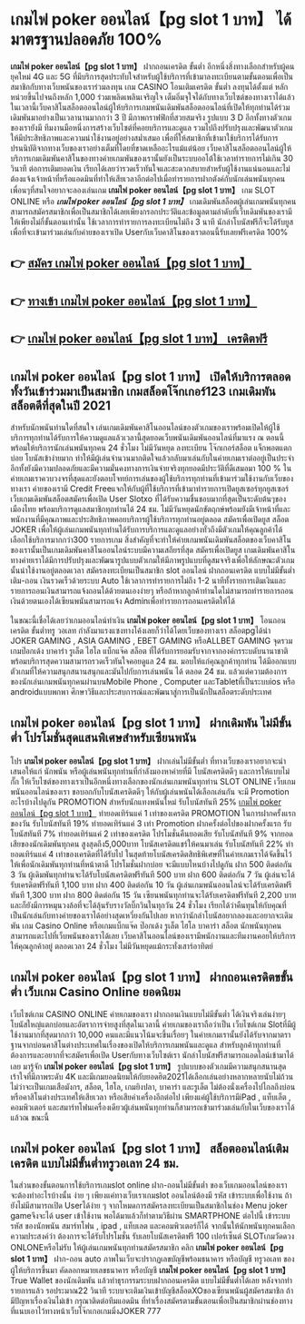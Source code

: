 # เกมไพ่ poker ออนไลน์【pg slot 1 บาท】  ได้มาตรฐานปลอดภัย 100%

**เกมไพ่ poker ออนไลน์【pg slot 1 บาท】** ฝากถอนเครดิต ขั้นต่ำ  อีกหนึ่งสิ่งทางเลือกสำหรับผู้คนยุคใหม่ 4G และ 5G ที่มีบริการสุดประทับใจสำหรับผู้ใช้บริการที่เข้ามาลงทะเบียนตามขั้นตอนเพื่อเป็นสมาชิกกับทางเว็บพนันของเราร่วมลงทุน เกม CASINO  โอนเติมเครดิต ขั้นต่ำ ลงทุนได้ตั้งแต่ หลักหน่วยขึ้นไปจนถึงหลัก 1,000 ร่วมเพลิดเพลินเจริญใจ เต็มอิ่มจุใจได้กับทางเว็บไซต์ของทางเราได้แล้วในเวลานี้เว็บคาสิโนสล็อตออนไลน์ผู้ให้บริการเกมพนันเดิมพันสล็อตออนไลน์ที่เปิดให้ทุกท่านได้ร่วมเดิมพันมาอย่างเป็นเวลานานมากกว่า 3 ปี มีภาพกราฟฟิกที่สวยสมจริง รูปแบบ 3 D
อีกทั้งทางตัวเกมของเรายังมี ทีมงานมือหนึ่งการสร้างเว็บไซต์ที่คอยบริการและดูแล  รวมไปถึงปรับปรุงและพัฒนาตัวเกมให้มีประสิทธิภาพและความน่าใช้งานอยู่อย่างสม่ำเสมอ เพื่อที่ให้สมาชิกที่เข้ามาใช้บริการได้รับการปรนนิบัติจากทางเว็บของเราอย่างเต็มที่โดยที่ขาดเหลืออะไรแม้แต่น้อย เว็บคาสิโนสล็อตออนไลน์ผู้ให้บริการเกมเดิมพันคาสิโนของทางค่ายเกมพันของเรานั้นยังเป็นระบบออโต้ใช้เวลาทำรายการไม่เกิน 30 วินาที ต่อการเติมยอดเงิน เรียกได้เลยว่ารวดเร็วทันใจและสะดวกสบายสำหรับผู้ใช้งานแน่นอนและไม่ต้องแจ้งเจ้าหน้าที่หรือแอดมินที่ทำให้เสียเวลาอีกต่อไปเมื่อทำรายการฝากตังค์กับนักเล่นพนันทุกคน
เพื่อนๆที่สนใจอยากจะลองเล่นเกม **เกมไพ่ poker ออนไลน์【pg slot 1 บาท】** เกม SLOT ONLINE หรือ ***เกมไพ่ poker ออนไลน์【pg slot 1 บาท】*** เกมเดิมพันสล็อตผู้เล่นเกมพนันทุกคนสามารถสมัครสมาชิกเพื่อเป็นสมาชิกได้เลยเพียงกรอกประวัติและข้อมูลตามลำดับที่เว็บเดิมพันของเรามีให้เพียงไม่กี่ขั้นตอนเท่านั้น ใช้เวลาการทำรายการลงทะเบียนไม่ถึง 3 นาที นักล่าโบนัสฟรีก็จะได้รับยูสเพื่อที่จะเข้ามาร่วมเล่นกับค่ายของเราเปิด Userกับเว็บคาสิโนของเราตอนนี้รับเลยฟรีเครดิต 100%

## 👉 [สมัคร เกมไพ่ poker ออนไลน์【pg slot 1 บาท】](https://archa888.com/)
## 👉 [ทางเข้า เกมไพ่ poker ออนไลน์【pg slot 1 บาท】](https://archa888.com/)
## 👉 [เกมไพ่ poker ออนไลน์【pg slot 1 บาท】 เครดิตฟรี](https://archa888.com/)

## เกมไพ่ poker ออนไลน์【pg slot 1 บาท】 เปิดให้บริการตลอด ทั้งวันเข้าร่วมมาเป็นสมาชิก เกมสล็อตโจ๊กเกอร์123 เกมเดิมพันสล็อตดีที่สุดในปี 2021

สำหรับนักพนันท่านใดที่สนใจ เล่นเกมเดิมพันคาสิโนออนไลน์ของตัวเกมของเราพร้อมเปิดให้ผู้ใช้บริการทุกท่านได้รับการให้ความดูแลแล้วเวลานี้สุดยอดเว็บพนันเดิมพันออนไลน์ที่มาแรง ณ ตอนนี้ พร้อมให้บริการนักเล่นพนันทุกคน 24 ชั่วโมง ไม่มีวันหยุด ลงทะเบียน โจ๊กเกอร์สล็อต แจ็กพอตแตกบ่อย โบนัสเข้าง่ายมาก ทำให้มีผู้เล่นจำนวนมากติดใจแล้วกลับมาเล่นกับในค่ายเกมเราต่ออยู่เป็นประจำ อีกทั้งยังมีความปลอดภัยและมีความมั่นคงทางการเงินจ่ายจริงทุกยอดมีประวัติที่ดีเสมอมา 100 % ในค่ายเกมเราควบวงจรที่สุดและยังตอบโจทย์การเล่นของผู้ใช้บริการทุกท่านที่เข้ามาร่วมใช้งานกับเว็บของทางเรา
ค่ายของเรามี Credit Freeแจกให้กับผู้ที่ใช้บริการที่เข้ามาทำรายการเปิดยูสเซอร์ทุกยูสเซอร์ เว็บเกมเดิมพันสล็อตสมัครเพื่อเปิด User Slotxo ที่ได้รับความชื่นชอบมากที่สุดเป็นระดับต้นๆของเมืองไทย พร้อมบริการดูแลสมาชิกทุกท่านได้ 24 ชม. ไม่มีวันหยุดนักขัตฤกษ์พร้อมยังมีเจ้าหน้าที่และพนักงานที่มีคุณภาพและประสิทธิภาพคอยบริการผู้ใช้บริการทุกท่านอยู่ตลอด สมัครเพื่อเปิดยูส สล็อต JOKER เพื่อให้ผู้เล่นเกมพนันทุกท่านได้รับการบริการและดูแลอย่างทั่วถึงมีตัวเกมให้คุณลูกค้าได้เลือกใช้บริการมากกว่า300 รายการเกม
สิ่งสำคัญที่จะทำให้ค่ายเกมพนันเดิมพันสล็อตของเว็บคาสิโนของเรานั้นเป็นเกมเดิมพันคาสิโนออนไลน์ระบบมีความเสถียรที่สุด  สมัครเพื่อเปิดยูส  เกมเดิมพันคาสิโนทางค่ายเราได้มีการปรับปรุงและพัฒนารูปแบบตัวเกมให้มีภาพรูปแบบที่ดูสมจจริงเพื่อให้ลักษณะตัวเกมนั้นน่าใช้งานอยู่ตลอดเวลา สมัครลงทะเบียนเป็นสมาชิก slot ออนไลน์ ฝากถอนเครดิต แบบไม่มีขั้นต่ำ เติม-ถอน เงินรวดเร็วด้วยระบบ Auto ใช้เวลาการทำรายการไม่ถึง 1-2 นาทีทั้งรายการเติมเงินและรายการถอนเงินสามารถแจ้งถอนได้ด้วยตนเองง่ายๆ หรือถ้าหากลูกค้าท่านใดไม่สามารถทำรายการถอนเงินด้วยตนเองได้เซียนพนันสามารถแจ้ง Adminเพื่อทำรายการถอนเครดิตให้ได้

ในขณะนี้เชื่อได้เลยว่าเกมออนไลน์ทำเงิน **เกมไพ่ poker ออนไลน์【pg slot 1 บาท】** โอนถอนเครดิต ขั้นต่ำทรู วอเลท กำลังมาแรงแซงทางโค้งเลยก็ว่าได้โดยเว็บของทางเรา สล็อตpgได้นำ JOKER GAMING , ASIA GAMING , EBET GAMING หรือALLBET GAMING จุดรวมเกมป๊อกเด้ง บาคาร่า รูเล็ต ไฮโล แบ็กแจ๊ค สล็อต ที่ได้รับการยอมรับจากจากองค์กรระบดับนานาชาติ พร้อมบริการสุดความสามารถรวดเร็วทันใจคอยดูแล 24 ชม. มอบให้แก่คุณลูกค้าทุกท่าน ได้มีออกแบบตัวเกมที่ให้ความสนุกสนานสนุกและมันไปกับการเล่นพนัน ได้ ตลอด 24 ชม. แล้วแต่ความต้องการของนักเล่นเกมพนันทุกคนผ่านบนMobile Phone , Computer และTabletที่เป็นระบบios หรือ androidแบบพกพา ศึกษาวิธีและประสบการณ์และพัฒนาสู่การเป็นนักปั่นสล็อตระดับประเทศ

## เกมไพ่ poker ออนไลน์【pg slot 1 บาท】 ฝากเดิมพัน ไม่มีขั้นต่ำ โปรโมชั่นสุดแสนพิเศษสำหรับเซียนพนัน

โปร **เกมไพ่ poker ออนไลน์【pg slot 1 บาท】** ฝากเล่นไม่มีขั้นต่ำ ที่ทางเว็บของเราอยากจะนำเสนอให้แก่  นักพนัน หรือผู้เล่นพนันทุกท่านที่กำลังมองหาค่ายที่มี โบนัสเครดิตดีๆ และการให้แบบไม่กั๊ก ให้เว็บไซต์ของทางเราเป็นอีกหนึ่งทางเลือกของนักเล่นเกมพนันทุกท่าน SLOT ONLINE เว็บเกมพนันออนไลน์ของเรา ขอบอกกับโบนัสเครดิตดีๆ ให้กับผู้เล่นพนันได้เลือกเล่นกัน จะมี Promotion อะไรบ้างไปดูกัน
 PROMOTION สำหรับนักแทงพนันใหม่ รับโบนัสทันที 25% [เกมไพ่ poker ออนไลน์【pg slot 1 บาท】](https://archa888.com/) ทำยอดเทิร์นแค่ 1 เท่าของเครดิต
 PROMOTION ในการฝากครั้งแรกของวัน รับโบนัสทันที 19% ทำยอดเทิร์นแค่ 3 เท่า
 Promotion ฝากครั้งต่อไปของฝากครั้งแรก รับโบนัสทันที 7% ทำยอดเทิร์นแค่ 2 เท่าของเครดิต
โปรโมชั่นคืนยอดเสีย รับโบนัสทันที 9% จากยอดเสียของนักเดิมพันทุกคน สูงสุดถึง5,000บาท
โบนัสเครดิตแชร์ให้คนมาเล่น รับโบนัสทันที 22% ทำยอดเทิร์นแค่ 4 เท่าของเครดิตที่ได้รับไป
ในสุดท้ายโบนัสเครดิตสิทธิพิเศษที่ในค่ายเกมเราได้จัดขึ้นไว้ให้เพื่อนักเดิมพันทุกท่านที่หน้าตาดี โปรโมชั่นฝากบ่อย จะมีแบบไหนบ้างไปดูกัน
ฝาก 500 ติดต่อกัน 3 วัน ผู้เดิมพันทุกท่านจะได้รับโบนัสเครดิตฟรีทันที 500 บาท
ฝาก 600 ติดต่อกัน 7 วัน ผู้เล่นจะได้รับเครดิตฟรีทันที 1,100 บาท
ฝาก 400 ติดต่อกัน 10 วัน ผู้เล่นเกมพนันออนไลน์จะได้รับเครดิตฟรีทันที 1,300 บาท
ฝาก 800 ติดต่อกัน 15 วัน เซียนพนันทุกท่านจะได้รับเครดิตฟรีทันที 2,200 บาท
และก็ยังมีการหมุนวงล้อที่จะได้ลุ้นรับรางวัลบิ๊กวินในทุกวัน 24 ชั่วโมง เรียกได้ว่าคืนทุนให้กับคุณที่เป็นนักเล่นกับทางค่ายของเราได้อย่างสุดเหวี่ยงกันไปเลย หากว่านักล่าโบนัสอยากลองและอยากจะเดิมพัน เกม  Casino Online หรือเกมแบ็กแจ๊ค ป๊อกเด้ง รูเล็ต ไฮโล บาคาร่า สล็อต นักพนันทุกคนสามารถแตะไปที่เว็บพนันของเราได้เลย เว็บคาสิโนออนไลน์ของเรามีพนักงานและทีมงานคอยให้บริการให้คุณลูกค้าอยู่ ตลอดเวลา 24 ชั่วโมง ไม่มีวันหยุดแม้กระทั่งเสาร์อาทิตย์

## เกมไพ่ poker ออนไลน์【pg slot 1 บาท】 ฝากถอนเครดิตขขั้นต่ำ  เว็บเกม  Casino Online ยอดนิยม

เว็บไซต์เกม CASINO ONLINE ค่ายเกมของเรา ฝากถอนเงินแบบไม่มีขั้นต่ำ ได้เงินจริงเล่นง่ายๆ โบนัสใหญ่แตกบ่อยและอัตราการจ่ายสูงที่สุดในเวลานี้ ค่ายเกมของเราถือว่าเป็น เว็บไซต์เกม Slotที่มีผู้ใช้งานมากที่สุดมากกว่า 10,000 คนและมีแนวโน้มจะขึ้นเรื่อยๆ ในค่ายเกมเรานั้นยังได้รับจากมาตราฐานจากบ่อนคาสิโนต่างประเทศในเรื่องของเปิดให้บริการเกมพนันและดูแล สำหรับลูกค้าทุกท่านที่ต้องการและอยากที่จะสมัครเพื่อเปิด Userกับทางเว็บไซต์เรา นักล่าโบนัสฟรีสามารถแอดไลน์เข้ามาได้เลย
	มารู้จัก **เกมไพ่ poker ออนไลน์【pg slot 1 บาท】** รูปแบบของตัวเกมมีความสนุกสนานสุดเร้าใจที่มีภาพระดับ 4K และมีเกมยอดนิยมให้กับยอดฮิต2021ได้เลือกเล่นอย่างหลากหลายนับไม่ถ้วน  ไม่ว่าจะเป็นเกมเสือมังกร, สล็อต, ไฮโล, เกมยิงปลา, บาคาร่า และรูเล็ต ไม่ต้องนั่งเครื่องไปไกลถึงบ่อนหรือคาสิโนต่างประเทศให้เสียเวลา หรือเสียค่าเครื่องอีกต่อไป เพียงแค่ผู้ใช้บริการมีiPad , แท็บเล็ต , คอมพิวเตอร์ และสมาร์ทโฟนเครื่องเดียวผู้เล่นพนันทุกท่านก็สามารถเข้ามาร่วมเล่นกับในเว็บของเราได้แล้วณ ขณะนี้

## เกมไพ่ poker ออนไลน์【pg slot 1 บาท】 สล็อตออนไลน์เติมเครดิต แบบไม่มีขั้นต่ำทรูวอเลท 24 ชม.

ในส่วนของขั้นตอนการใช้บริการเกมslot online ฝาก-ถอนไม่มีขั้นต่ำ ของเว็บเกมออนไลน์ของเรา จะต้องทำอะไรบ้างนั้น ง่าย ๆ เพียงแค่ทางเว็บเราเกมslot ออนไลน์ต้องมี รหัส เข้าระบบเพื่อใช้งาน ถ้ายังไม่มีสามารถเปิด Userได้ง่าย ๆ จากโหมดการสมัครลงทะเบียนเป็นสมาชิกในช่อง Menu joker gameจึงจะได้ user เข้าใช้งาน พอได้มาแล้วก็ทำตามวิธีผ่าน SMARTPHONE ต่อไปนี้
เข้าระบบ รหัส  ของนักพนัน สมาร์ทโฟน , ipad , แท็บเลต และคอมพิวเตอร์ก็ได้
จากนั้นให้นักพนันทุกคนเลือกความประสงค์ว่า ต้องการจะได้รับโปรโมชั่น รับเลยโบนัสเครดิตฟรี 100 เปอร์เซ็นต์ SLOTเกมวัดดวง ONLONEหรือไม่รับ
ให้ผู้เล่นเกมพนันทุกท่านสมัครสมาชิก คลิก **เกมไพ่ poker ออนไลน์【pg slot 1 บาท】** ฝาก-ถอน auto ภาพในเว็บจะปรากฏเลขบัญชีพร้อมธนาคาร หรือบัญชี ทรูวอเลท ของผู้ให้บริการขึ้นมา
คัดลอกหมายเลขธนาคาร หรือบัญชี **เกมไพ่ poker ออนไลน์【pg slot 1 บาท】** True Wallet ของนักเดิมพัน แล้วทำธุรกรรมระบบฝากถอนเครดิต แบบไม่มีขั้นต่ำได้เลย
หลังจากทำรายการแล้ว รอประมาณ22 วินาที ระบบจะเติมเงินเข้าบัญชีสล็อตXOของเซียนพนันผู้สมัครสมาชิก
ถ้ามีปัญหาเรื่องเงินไม่เข้า กรุณาติดต่อทีมแอดมิน ที่ทำเรื่องสมัครตามขั้นตอนเพื่อเป็นสมาชิกผ่านช่องทางที่แนบเอาไว้ทางหน้าเว็บโจ๊กเกอเกมมิ่งJOKER 777



